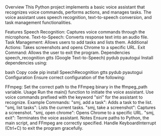 Overview
This Python project implements a basic voice assistant that recognizes voice commands, performs actions, and manages tasks. The voice assistant uses speech recognition, text-to-speech conversion, and task management functionalities.

Features
Speech Recognition: Captures voice commands through the microphone.
Text-to-Speech: Converts response text into an audio file.
Task Management: Allows users to add tasks and lists them.
Additional Actions: Takes screenshots and opens Chrome to a specific URL.
Exit Command: Allows the user to exit the program.
Dependencies
speech_recognition
gtts (Google Text-to-Speech)
pydub
pyautogui
Install dependencies using:

bash
Copy code
pip install SpeechRecognition gtts pydub pyautogui
Configuration
Ensure correct configuration of the following:

FFmpeg: Set the correct path to the FFmpeg binary in the ffmpeg_path variable.
Usage
Run the main() function to initiate the voice assistant.
Use voice commands prefixed with the keyword "siri" for the assistant to recognize.
Example Commands:
"smj, add a task": Adds a task to the list.
"smj, list tasks": Lists the current tasks.
"smj, take a screenshot": Captures a screenshot.
"smj, open chrome": Opens Chrome to a specific URL.
"smj, exit": Terminates the voice assistant.
Notes
Ensure paths to Python, the main script, and FFmpeg are correctly specified.
Handle KeyboardInterrupt (Ctrl+C) to exit the program gracefully.
